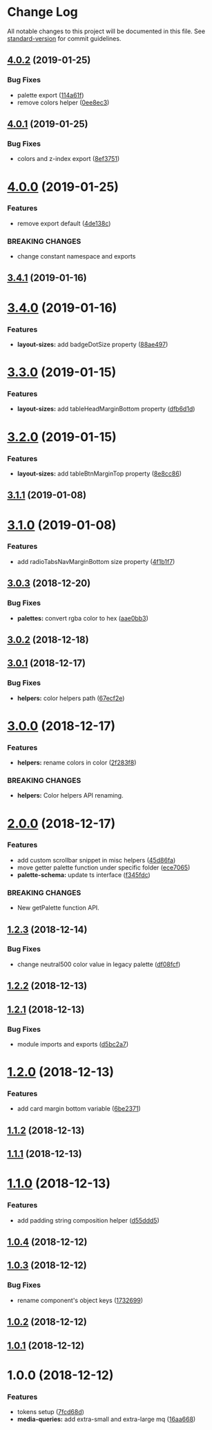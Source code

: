 # Change Log

All notable changes to this project will be documented in this file. See [standard-version](https://github.com/conventional-changelog/standard-version) for commit guidelines.

<a name="4.0.2"></a>

## [4.0.2](https://github.com/contactlab/design-tokens/compare/v4.0.1...v4.0.2) (2019-01-25)

### Bug Fixes

- palette export ([114a61f](https://github.com/contactlab/design-tokens/commit/114a61f))
- remove colors helper ([0ee8ec3](https://github.com/contactlab/design-tokens/commit/0ee8ec3))

<a name="4.0.1"></a>

## [4.0.1](https://github.com/contactlab/design-tokens/compare/v4.0.0...v4.0.1) (2019-01-25)

### Bug Fixes

- colors and z-index export ([8ef3751](https://github.com/contactlab/design-tokens/commit/8ef3751))

<a name="4.0.0"></a>

# [4.0.0](https://github.com/contactlab/design-tokens/compare/v3.4.1...v4.0.0) (2019-01-25)

### Features

- remove export default ([4de138c](https://github.com/contactlab/design-tokens/commit/4de138c))

### BREAKING CHANGES

- change constant namespace and exports

<a name="3.4.1"></a>

## [3.4.1](https://github.com/contactlab/design-tokens/compare/v3.4.0...v3.4.1) (2019-01-16)

<a name="3.4.0"></a>

# [3.4.0](https://github.com/contactlab/design-tokens/compare/v3.3.0...v3.4.0) (2019-01-16)

### Features

- **layout-sizes:** add badgeDotSize property ([88ae497](https://github.com/contactlab/design-tokens/commit/88ae497))

<a name="3.3.0"></a>

# [3.3.0](https://github.com/contactlab/design-tokens/compare/v3.2.0...v3.3.0) (2019-01-15)

### Features

- **layout-sizes:** add tableHeadMarginBottom property ([dfb6d1d](https://github.com/contactlab/design-tokens/commit/dfb6d1d))

<a name="3.2.0"></a>

# [3.2.0](https://github.com/contactlab/design-tokens/compare/v3.1.1...v3.2.0) (2019-01-15)

### Features

- **layout-sizes:** add tableBtnMarginTop property ([8e8cc86](https://github.com/contactlab/design-tokens/commit/8e8cc86))

<a name="3.1.1"></a>

## [3.1.1](https://github.com/contactlab/design-tokens/compare/v3.1.0...v3.1.1) (2019-01-08)

<a name="3.1.0"></a>

# [3.1.0](https://github.com/contactlab/design-tokens/compare/v3.0.3...v3.1.0) (2019-01-08)

### Features

- add radioTabsNavMarginBottom size property ([4f1b1f7](https://github.com/contactlab/design-tokens/commit/4f1b1f7))

<a name="3.0.3"></a>

## [3.0.3](https://github.com/contactlab/design-tokens/compare/v3.0.2...v3.0.3) (2018-12-20)

### Bug Fixes

- **palettes:** convert rgba color to hex ([aae0bb3](https://github.com/contactlab/design-tokens/commit/aae0bb3))

<a name="3.0.2"></a>

## [3.0.2](https://github.com/contactlab/design-tokens/compare/v3.0.1...v3.0.2) (2018-12-18)

<a name="3.0.1"></a>

## [3.0.1](https://github.com/contactlab/design-tokens/compare/v3.0.0...v3.0.1) (2018-12-17)

### Bug Fixes

- **helpers:** color helpers path ([67ecf2e](https://github.com/contactlab/design-tokens/commit/67ecf2e))

<a name="3.0.0"></a>

# [3.0.0](https://github.com/contactlab/design-tokens/compare/v2.0.0...v3.0.0) (2018-12-17)

### Features

- **helpers:** rename colors in color ([2f283f8](https://github.com/contactlab/design-tokens/commit/2f283f8))

### BREAKING CHANGES

- **helpers:** Color helpers API renaming.

<a name="2.0.0"></a>

# [2.0.0](https://github.com/contactlab/design-tokens/compare/v1.2.3...v2.0.0) (2018-12-17)

### Features

- add custom scrollbar snippet in misc helpers ([45d86fa](https://github.com/contactlab/design-tokens/commit/45d86fa))
- move getter palette function under specific folder ([ece7065](https://github.com/contactlab/design-tokens/commit/ece7065))
- **palette-schema:** update ts interface ([f345fdc](https://github.com/contactlab/design-tokens/commit/f345fdc))

### BREAKING CHANGES

- New getPalette function API.

<a name="1.2.3"></a>

## [1.2.3](https://github.com/contactlab/design-tokens/compare/v1.2.2...v1.2.3) (2018-12-14)

### Bug Fixes

- change neutral500 color value in legacy palette ([df08fcf](https://github.com/contactlab/design-tokens/commit/df08fcf))

<a name="1.2.2"></a>

## [1.2.2](https://github.com/contactlab/design-tokens/compare/v1.2.1...v1.2.2) (2018-12-13)

<a name="1.2.1"></a>

## [1.2.1](https://github.com/contactlab/design-tokens/compare/v1.2.0...v1.2.1) (2018-12-13)

### Bug Fixes

- module imports and exports ([d5bc2a7](https://github.com/contactlab/design-tokens/commit/d5bc2a7))

<a name="1.2.0"></a>

# [1.2.0](https://github.com/contactlab/design-tokens/compare/v1.1.2...v1.2.0) (2018-12-13)

### Features

- add card margin bottom variable ([6be2371](https://github.com/contactlab/design-tokens/commit/6be2371))

<a name="1.1.2"></a>

## [1.1.2](https://github.com/contactlab/design-tokens/compare/v1.1.1...v1.1.2) (2018-12-13)

<a name="1.1.1"></a>

## [1.1.1](https://github.com/contactlab/design-tokens/compare/v1.1.0...v1.1.1) (2018-12-13)

<a name="1.1.0"></a>

# [1.1.0](https://github.com/contactlab/design-tokens/compare/v1.0.4...v1.1.0) (2018-12-13)

### Features

- add padding string composition helper ([d55ddd5](https://github.com/contactlab/design-tokens/commit/d55ddd5))

<a name="1.0.4"></a>

## [1.0.4](https://github.com/contactlab/design-tokens/compare/v1.0.3...v1.0.4) (2018-12-12)

<a name="1.0.3"></a>

## [1.0.3](https://github.com/contactlab/design-tokens/compare/v1.0.2...v1.0.3) (2018-12-12)

### Bug Fixes

- rename component's object keys ([1732699](https://github.com/contactlab/design-tokens/commit/1732699))

<a name="1.0.2"></a>

## [1.0.2](https://github.com/contactlab/design-tokens/compare/v1.0.1...v1.0.2) (2018-12-12)

<a name="1.0.1"></a>

## [1.0.1](https://github.com/contactlab/design-tokens/compare/v1.0.0...v1.0.1) (2018-12-12)

<a name="1.0.0"></a>

# 1.0.0 (2018-12-12)

### Features

- tokens setup ([7fcd68d](https://github.com/contactlab/design-tokens/commit/7fcd68d))
- **media-queries:** add extra-small and extra-large mq ([16aa668](https://github.com/contactlab/design-tokens/commit/16aa668))
